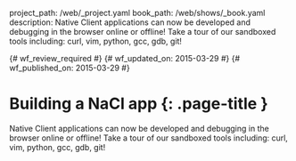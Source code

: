 project_path: /web/_project.yaml
book_path: /web/shows/_book.yaml
description: Native Client applications can now be developed and debugging in the browser online or offline! Take a tour of our sandboxed tools including: curl, vim, python, gcc, gdb, git!

{# wf_review_required #}
{# wf_updated_on: 2015-03-29 #}
{# wf_published_on: 2015-03-29 #}

# Building a NaCl app {: .page-title }

Native Client applications can now be developed and debugging in the browser online or offline! Take a tour of our sandboxed tools including: curl, vim, python, gcc, gdb, git!

